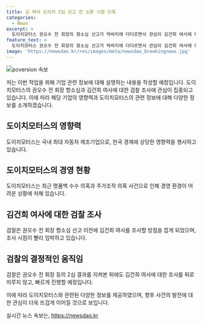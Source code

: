 ```yaml
---
title: 김 여사 도이치 2심 선고 전 소환 시점 단축
categories:
  - News
excerpt: >
  도이치모터스 권오수 전 회장의 항소심 선고가 막바지에 다다르면서 관심이 김건희 여사에 대한 검찰 조사로 옮겨지고 있습니다. 검찰은 권 전 회장 항소심 선고 전에 김 여사를 조사하는 방향을 잡은 것으로 알려졌으며, 이에 따라 김 여사 조사 시점은 이달 말이나 다음달 초로 예상됩니다. 이는 검찰총장의 임기가 끝나기 전에 사건을 마무리해야 한다는 판단에서 앞당겨진 것으로 보입니다.
feature_text: >
  도이치모터스 권오수 전 회장의 항소심 선고가 막바지에 다다르면서 관심이 김건희 여사에 대한 검찰 조사로 옮겨지고 있습니다. 검찰은 권 전 회장 항소심 선고 전에 김 여사를 조사하는 방향을 잡은 것으로 알려졌으며, 이에 따라 김 여사 조사 시점은 이달 말이나 다음달 초로 예상됩니다. 이는 검찰총장의 임기가 끝나기 전에 사건을 마무리해야 한다는 판단에서 앞당겨진 것으로 보입니다.
image: 'https://newsdao.kr/res/images/meta/newsdao_breakingnews.jpg'
---
```


<p><img src="https://newsdao.kr/res/images/meta/newsdao_breakingnews.jpg" alt="pcversion 속보" /></p>

<p>저는 이번 작업을 위해 기업 관련 정보에 대해 설명하는 내용을 작성할 예정입니다. 도이치모터스의 권오수 전 회장 항소심과 김건희 여사에 대한 검찰 조사에 관심이 집중되고 있습니다. 이에 따라 해당 기업의 영향력과 도이치모터스의 관련 정보에 대해 다양한 정보를 소개하겠습니다.</p>

<h2 data-ke-size="size26">도이치모터스의 영향력</h2>

<p data-ke-size="size16">도이치모터스는 국내 최대 자동차 제조기업으로, 한국 경제에 상당한 영향력을 행사하고 있습니다.</p>

<h2 data-ke-size="size26">도이치모터스의 경영 현황</h2>

<p data-ke-size="size16">도이치모터스는 최근 명품백 수수 의혹과 주가조작 의혹 사건으로 인해 경영 환경이 어려운 상황에 처해 있습니다.</p>

<h2 data-ke-size="size26">김건희 여사에 대한 검찰 조사</h2>

<p data-ke-size="size16">검찰은 권오수 전 회장 항소심 선고 이전에 김건희 여사를 조사할 방침을 잡게 되었으며, 조사 시점이 빨리 임박하고 있습니다.</p>

<h2 data-ke-size="size26">검찰의 결정적인 움직임</h2>

<p data-ke-size="size16">검찰은 권오수 전 회장 등의 2심 결과를 지켜본 뒤에도 김건희 여사에 대한 조사를 뒤로 미루지 않고, 빠르게 진행할 예정입니다.</p>

<p>이에 따라 도이치모터스와 관련된 다양한 정보를 제공하였으며, 향후 사건의 발전에 대한 관심이 더욱 뜨겁게 이어질 것으로 보입니다.</p>
실시간 뉴스 속보는, <a href="https://newsdao.kr" rel="dofollow">https://newsdao.kr</a>


